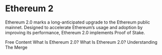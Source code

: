 # Ethereum 2

Ethereum 2.0 marks a long-anticipated upgrade to the Ethereum public mainnet. Designed to accelerate Ethereum’s usage and adoption by improving its performance, Ethereum 2.0 implements Proof of Stake.

<ResourceGroupTitle>Free Content</ResourceGroupTitle>
<BadgeLink colorScheme='yellow' badgeText='Read' href='https://consensys.net/blog/blockchain-explained/what-is-ethereum-2/'>What Is Ethereum 2.0?</BadgeLink>
<BadgeLink colorScheme='yellow' badgeText='Read' href='https://www.forbes.com/advisor/investing/cryptocurrency/ethereum-2/'>What Is Ethereum 2.0? Understanding The Merge</BadgeLink>
